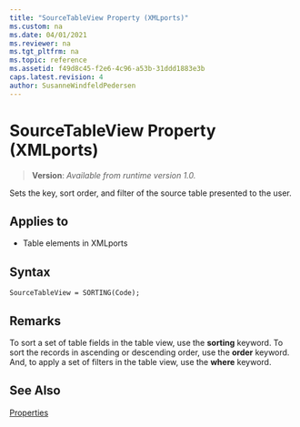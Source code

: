 ```yaml
---
title: "SourceTableView Property (XMLports)"
ms.custom: na
ms.date: 04/01/2021
ms.reviewer: na
ms.tgt_pltfrm: na
ms.topic: reference
ms.assetid: f49d8c45-f2e6-4c96-a53b-31ddd1883e3b
caps.latest.revision: 4
author: SusanneWindfeldPedersen
---
```


# SourceTableView Property (XMLports)
> **Version**: _Available from runtime version 1.0._

Sets the key, sort order, and filter of the source table presented to the user.
  
## Applies to  

- Table elements in XMLports  

## Syntax

```AL
SourceTableView = SORTING(Code);
```
 
## Remarks  

To sort a set of table fields in the table view, use the **sorting** keyword. To sort the records in ascending or descending order, use the **order** keyword.  And, to apply a set of filters in the table view, use the **where** keyword.

## See Also  

[Properties](devenv-properties.md)